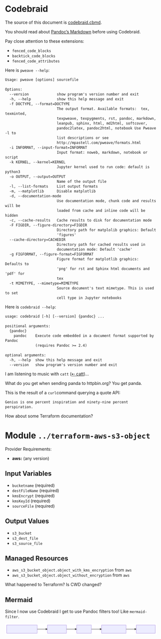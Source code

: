 # Codebraid

The source of this document is [codebraid.cbmd](./codebraid.cbmd).

You should read about [Pandoc’s
Markdown](https://pandoc.org/MANUAL.html#pandocs-markdown) before using
Codebraid.

Pay close attention to these extensions:

- `fenced_code_blocks`
- `backtick_code_blocks`
- `fenced_code_attributes`

Here is `pweave --help`:

```stdout
Usage: pweave [options] sourcefile

Options:
  --version             show program's version number and exit
  -h, --help            show this help message and exit
  -f DOCTYPE, --format=DOCTYPE
                        The output format. Available formats:  tex, texminted,
                        texpweave, texpygments, rst, pandoc, markdown,
                        leanpub, sphinx, html, md2html, softcover,
                        pandoc2latex, pandoc2html, notebook Use Pweave -l to
                        list descriptions or see
                        http://mpastell.com/pweave/formats.html
  -i INFORMAT, --input-format=INFORMAT
                        Input format: noweb, markdown, notebook or script
  -k KERNEL, --kernel=KERNEL
                        Jupyter kernel used to run code: default is python3
  -o OUTPUT, --output=OUTPUT
                        Name of the output file
  -l, --list-formats    List output formats
  -m, --matplotlib      Disable matplotlib
  -d, --documentation-mode
                        Use documentation mode, chunk code and results will be
                        loaded from cache and inline code will be hidden
  -c, --cache-results   Cache results to disk for documentation mode
  -F FIGDIR, --figure-directory=FIGDIR
                        Directory path for matplolib graphics: Default
                        'figures'
  --cache-directory=CACHEDIR
                        Directory path for cached results used in
                        documentation mode: Default 'cache'
  -g FIGFORMAT, --figure-format=FIGFORMAT
                        Figure format for matplotlib graphics: Defaults to
                        'png' for rst and Sphinx html documents and 'pdf' for
                        tex
  -t MIMETYPE, --mimetype=MIMETYPE
                        Source document's text mimetype. This is used to set
                        cell type in Jupyter notebooks
```

Here is `codebraid --help`:

```stdout
usage: codebraid [-h] [--version] {pandoc} ...

positional arguments:
  {pandoc}
    pandoc    Execute code embedded in a document format supported by Pandoc
              (requires Pandoc >= 2.4)

optional arguments:
  -h, --help  show this help message and exit
  --version   show program's version number and exit
```

I am listening to music with `catt` ([➸
catt](https://github.com/skorokithakis/catt))…

What do you get when sending panda to httpbin.org? You get panda.

This is the result of a `curl`command querying a quote API:

```stdout
Genius is one percent inspiration and ninety-nine percent perspiration.
```

How about some Terraform documentation?

# Module `../terraform-aws-s3-object`

Provider Requirements:

- **aws:** (any version)

## Input Variables

- `bucketname` (required)
- `destFileName` (required)
- `kmsEncrypt` (required)
- `kmsKeyId` (required)
- `sourceFile` (required)

## Output Values

- `s3_bucket`
- `s3_dest_file`
- `s3_source_file`

## Managed Resources

- `aws_s3_bucket_object.object_with_kms_encryption` from `aws`
- `aws_s3_bucket_object.object_without_encryption` from `aws`

What happened to Terraform? Is CWD changed?

## Mermaid

Since I now use Codebraid I get to use Pandoc filters too\! Like
`mermaid-filter`.

![](img/diagram-1.svg)
